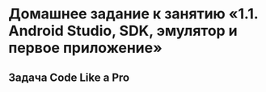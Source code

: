 # Домашнее задание к занятию «1.1. Android Studio, SDK, эмулятор и первое приложение»
## Задача Code Like a Pro